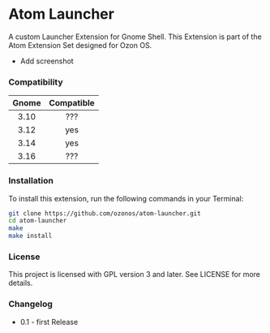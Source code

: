 Atom Launcher
=========
A custom Launcher Extension for Gnome Shell. This Extension is part of the Atom Extension Set designed for Ozon OS. 

- Add screenshot

### Compatibility

| Gnome | Compatible |
| :---: | :---: |
| 3.10 | ??? |
| 3.12 | yes |
| 3.14 | yes |
| 3.16 | ??? |

### Installation

To install this extension, run the following commands in your Terminal:

```bash
git clone https://github.com/ozonos/atom-launcher.git
cd atom-launcher
make
make install
```

### License

This project is licensed with GPL version 3 and later. See LICENSE for more details.

### Changelog

- 0.1 - first Release
